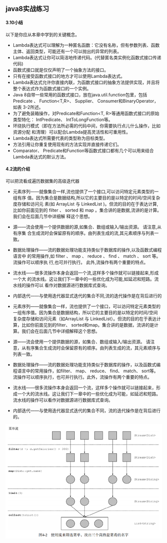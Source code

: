 ## java8实战练习  

#### 3.10小结  
以下是你应从本章中学到的关键概念。
* Lambda表达式可以理解为一种匿名函数：它没有名称，但有参数列表、函数主体、返回类型，可能还有一个可以抛出的异常的列表。  
* Lambda表达式让你可以简洁地传递代码。(代替匿名类实例化函数式接口传递代码)  
* 函数式接口就是仅仅声明了一个抽象方法的接口。  
* 只有在接受函数式接口的地方才可以使用Lambda表达式。  
* Lambda表达式允许你直接内联，为函数式接口的抽象方法提供实现，并且将整个表达式作为函数式接口的一个实例。  
* Java 8自带一些常用的函数式接口，放在java.util.function包里，包括Predicate
<T>、 Function<T,R>、 Supplier<T>、 Consumer<T>和BinaryOperator<T>，如表
3-2所述。  
* 为了避免装箱操作，对Predicate<T>和Function<T, R>等通用函数式接口的原始类型特化： IntPredicate、 IntToLongFunction等。  
* 环绕执行模式（即在方法所必需的代码中间，你需要执行点儿什么操作，比如资源分配
和清理）可以配合Lambda提高灵活性和可重用性。  
* Lambda表达式所需要代表的类型称为目标类型。  
* 方法引用让你重复使用现有的方法实现并直接传递它们。  
* Comparator、 Predicate和Function等函数式接口都有几个可以用来结合Lambda表达式的默认方法。  

#### 4.2流的介绍  
可以把流看成遍历数据集的高级迭代器

* 元素序列——就像集合一样,流也提供了一个接口,可以访问特定元素类型的一组有序
值。因为集合是数据结构,所以它的主要目的是以特定的时间/空间复杂度存储和访问元
素(如 ArrayList 与 LinkedList )。但流的目的在于表达计算,比如你前面见到的
filter 、 sorted 和 map 。集合讲的是数据,流讲的是计算。我们会在后面几节中详细解
释这个思想。
* 源——流会使用一个提供数据的源,如集合、数组或输入/输出资源。 请注意,从有序集
合生成流时会保留原有的顺序。由列表生成的流,其元素顺序与列表一致。
* 数据处理操作——流的数据处理功能支持类似于数据库的操作,以及函数式编程语言中
的常用操作,如 filter 、 map 、 reduce 、 find 、 match 、 sort 等。流操作可以顺序执
行,也可并行执行。
此外,流操作有两个重要的特点。
* 流水线——很多流操作本身会返回一个流,这样多个操作就可以链接起来,形成一个大
的流水线。这让我们下一章中的一些优化成为可能,如延迟和短路。流水线的操作可以
看作对数据源进行数据库式查询。
* 内部迭代——与使用迭代器显式迭代的集合不同,流的迭代操作是在背后进行的

* 元素序列——就像集合一样，流也提供了一个接口，可以访问特定元素类型的一组有序值。因为集合是数据结构，所以它的主要目的是以特定的时间/空间复杂度存储和访问元素（如ArrayList 与 LinkedList）。但流的目的在于表达计算，比如你前面见到的filter、 sorted和map。集合讲的是数据，流讲的是计算。我们会在后面几节中详细解释这个思想。  
* 源——流会使用一个提供数据的源，如集合、数组或输入/输出资源。 请注意，从有序集合生成流时会保留原有的顺序。由列表生成的流，其元素顺序与列表一致。  
* 数据处理操作——流的数据处理功能支持类似于数据库的操作，以及函数式编程语言中的常用操作，如filter、 map、 reduce、 find、 match、 sort等。流操作可以顺序执行，也可并行执行。此外，流操作有两个重要的特点。  
* 流水线——很多流操作本身会返回一个流，这样多个操作就可以链接起来，形成一个大的流水线。这让我们下一章中的一些优化成为可能，如延迟和短路。流水线的操作可以看作对数据源进行数据库式查询。  
* 内部迭代——与使用迭代器显式迭代的集合不同，流的迭代操作是在背后进行的。  

![Alt stream_flow](image/stream_flow.PNG)
